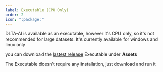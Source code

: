 ```yaml
---
label: Executable (CPU Only) 
order: 2
icon: ":package:"
---
```

DLTA-AI is available as an executable, however it's CPU only, so it's not recommended for large datasets. It's currently available for windows and linux only

you can download the [lastest release](https://github.com/0ssamaak0/DLTA-AI/releases) Executable under **Assets** 

The Executable doesn't require any installation, just download and run it
